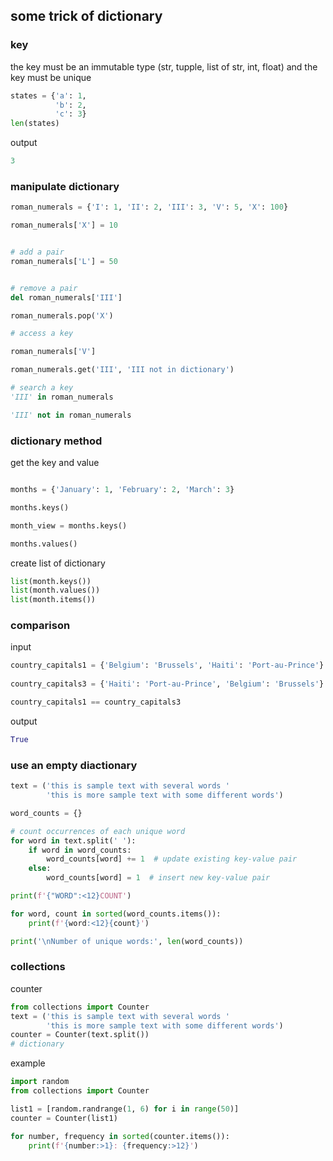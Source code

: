 ## some trick of dictionary

### key

the key must be an immutable type (str, tupple, list of str, int, float) and the key must be unique

```py
states = {'a': 1, 
          'b': 2,
          'c': 3}
len(states) 
```

output

```py
3
```

### manipulate dictionary

```py
roman_numerals = {'I': 1, 'II': 2, 'III': 3, 'V': 5, 'X': 100}

roman_numerals['X'] = 10


# add a pair
roman_numerals['L'] = 50


# remove a pair
del roman_numerals['III']

roman_numerals.pop('X')

# access a key

roman_numerals['V']

roman_numerals.get('III', 'III not in dictionary')

# search a key 
'III' in roman_numerals

'III' not in roman_numerals
```


### dictionary method
get the key and value
```py

months = {'January': 1, 'February': 2, 'March': 3}

months.keys() 

month_view = months.keys()

months.values()
```
create list of dictionary
```py
list(month.keys())
list(month.values())
list(month.items())
```

### comparison
input
```py
country_capitals1 = {'Belgium': 'Brussels', 'Haiti': 'Port-au-Prince'}
                        
country_capitals3 = {'Haiti': 'Port-au-Prince', 'Belgium': 'Brussels'}

country_capitals1 == country_capitals3
```   

output
```py
True
```

### use an empty diactionary
```py
text = ('this is sample text with several words '
        'this is more sample text with some different words')

word_counts = {}

# count occurrences of each unique word
for word in text.split(' '):
    if word in word_counts: 
        word_counts[word] += 1  # update existing key-value pair
    else:
        word_counts[word] = 1  # insert new key-value pair

print(f'{"WORD":<12}COUNT')

for word, count in sorted(word_counts.items()):
    print(f'{word:<12}{count}')

print('\nNumber of unique words:', len(word_counts))
```

### collections

counter

```py
from collections import Counter
text = ('this is sample text with several words '
        'this is more sample text with some different words')
counter = Counter(text.split())
# dictionary
```
example
```py
import random
from collections import Counter

list1 = [random.randrange(1, 6) for i in range(50)]
counter = Counter(list1)

for number, frequency in sorted(counter.items()):
    print(f'{number:>1}: {frequency:>12}')
```










